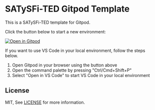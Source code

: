 # SATySFi-TED Gitpod Template

This is a SATySFi-TED template for Gitpod.

Click the button below to start a new environment:

[![Open in Gitpod](https://gitpod.io/button/open-in-gitpod.svg)](https://gitpod.io/#https://github.com/pickoba/satysfi-ted-gitpod-template/blob/main/document.saty)

If you want to use VS Code in your local environment, follow the steps below.

1. Open Gitpod in your browser using the button above
2. Open the command palette by pressing "Ctrl/Cmd+Shift+P"
3. Select "Open in VS Code" to start VS Code in your local environment

## License

MIT, See [LICENSE](./LICENSE) for more information.
